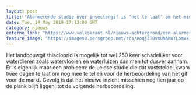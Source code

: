 ```yaml
---
layout: post
title: "Alarmerende studie over insectengif is ‘net te laat’ om het middel af te keuren"
date: Tue, 14 May 2019 17:13:00 GMT
category: nieuws
externe_link: "https://www.volkskrant.nl/nieuws-achtergrond/een-alarmerende-studie-over-insectengif-is-net-te-laat-om-het-middel-af-te-kunnen-keuren~becf3652/"
feature_image: "https://images0.persgroep.net/rcs/eoqjZT0vmUNAMuYLomVkI40lkB0/diocontent/112798374/_crop/38/151/1330/1331/_fill/320/320?appId=93a17a8fd81db0de025c8abd1cca1279&quality=0.85"
---
```


Het landbouwgif thiacloprid is mogelijk tot wel 250 keer schadelijker voor waterdieren zoals watervlooien en waterluizen dan men tot dusver aannam. Er is eigenlijk maar een probleem: de Leidse studie die dat vaststelde, kwam twee dagen te laat om nog mee te tellen voor de herbeoordeling van het gif voor de markt. Gevolg is dat het nieuwe inzicht misschien nog tien jaar op de plank blijft liggen, tot de volgende herbeoordeling.
